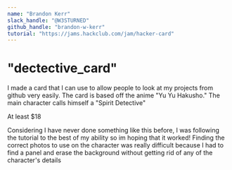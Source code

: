 ```yaml
---
name: "Brandon Kerr"
slack_handle: "@W3STURNED"
github_handle: "brandon-w-kerr"
tutorial: "https://jams.hackclub.com/jam/hacker-card"
---
```


# "dectective_card"

<!-- Describe your board in 2-3 sentences. What are you making? What will it do? -->
I made a card that I can use to allow people to look at my projects from github very easily. The card is based off the anime "Yu Yu Hakusho." The main character calls himself a "Spirit Detective"
<!-- How much is it going to cost? -->
At least $18
<!-- Tell us a little bit about your design process. What were some challenges? What helped? ***Totally optional*** -->
Considering I have never done something like this before, I was following the tutorial to the best of my ability so im hoping that it worked! Finding the correct photos to use on the character was really difficult because I had to find a panel and erase the background without getting rid of any of the character's details
